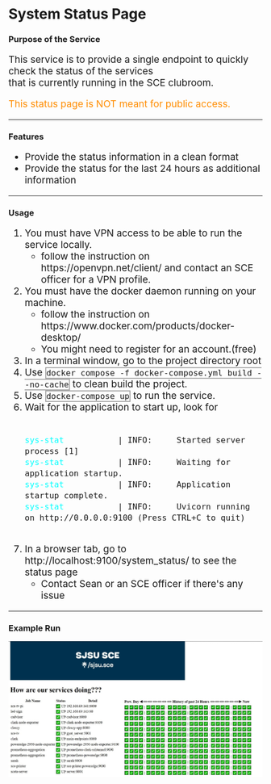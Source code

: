 <h1>System Status Page</h1>
<h3>Purpose of the Service</h3>
<p style="font-size: 19px;">This service is to provide a single endpoint to quickly check the status of the services<br>
that is currently running in the SCE clubroom.</p>
<p style="font-size: 19px; color: darkorange;">This status page is NOT meant for public access.</p>
<hr>
<h3>Features</h3>
<ul style="font-size: 19px;">
    <li>Provide the status information in a clean format</li>
    <li>Provide the status for the last 24 hours as additional information</li>
</ul>
<hr>
<h3>Usage</h3>
<ol style="font-size: 19px;">
    <li>You must have VPN access to be able to run the service locally.
        <ul> <li>follow the instruction on <a>https://openvpn.net/client/</a> and contact an SCE officer for a VPN profile.</li>
        </ul>
    </li>
    <li>You must have the docker daemon running on your machine.
        <ul>
            <li>follow the instruction on <a>https://www.docker.com/products/docker-desktop/</a></li>
            <li>You might need to register for an account.(free)</li>
        </ul>
    </li>
    <li>In a terminal window, go to the project directory root</li>
    <li>Use <code style="border: 2px solid darkgray; background-color: transparent">docker compose -f docker-compose.yml build --no-cache</code> to clean build the project.
    </li>
    <li>Use <code style="border: 2px solid darkgray; background-color: transparent">docker-compose up</code>
         to run the service.
    </li>
    <li>Wait for the application to start up, look for 
        <pre><code>
<span style="color: aqua;">sys-stat</span>           | INFO:     Started server process [1]
<span style="color: aqua;">sys-stat</span>           | INFO:     Waiting for application startup.
<span style="color: aqua;">sys-stat</span>           | INFO:     Application startup complete.                                                                           
<span style="color: aqua;">sys-stat</span>           | INFO:     Uvicorn running on http://0.0.0.0:9100 (Press CTRL+C to quit)
        </code></pre>
    </li>
    <li>In a browser tab, go to <a>http://localhost:9100/system_status/</a> to see the status page
        <ul>
            <li>Contact Sean or an SCE officer if there's any issue</li>
        </ul>
    </li>
</ol>
<hr>
<h3>Example Run</h3>
<img src="sample_run.jpg" alt="sample run screenshot">
